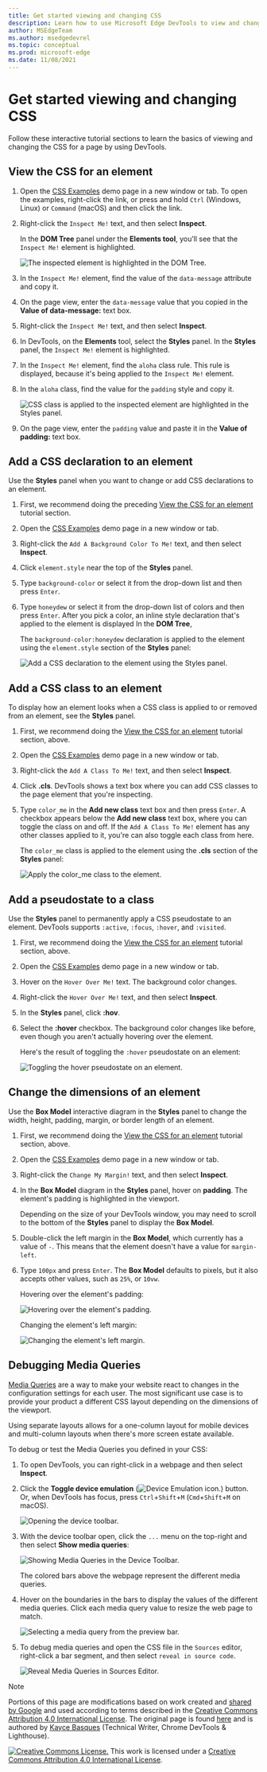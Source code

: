 ```yaml
---
title: Get started viewing and changing CSS
description: Learn how to use Microsoft Edge DevTools to view and change the CSS of a page.
author: MSEdgeTeam
ms.author: msedgedevrel
ms.topic: conceptual
ms.prod: microsoft-edge
ms.date: 11/08/2021
---
```

<!-- Copyright Kayce Basques

   Licensed under the Apache License, Version 2.0 (the "License");
   you may not use this file except in compliance with the License.
   You may obtain a copy of the License at

       https://www.apache.org/licenses/LICENSE-2.0

   Unless required by applicable law or agreed to in writing, software
   distributed under the License is distributed on an "AS IS" BASIS,
   WITHOUT WARRANTIES OR CONDITIONS OF ANY KIND, either express or implied.
   See the License for the specific language governing permissions and
   limitations under the License.  -->
# Get started viewing and changing CSS

Follow these interactive tutorial sections to learn the basics of viewing and changing the CSS for a page by using DevTools.


<!-- ====================================================================== -->
## View the CSS for an element

1. Open the [CSS Examples](https://microsoftedge.github.io/Demos/devtools-css-get-started/) demo page in a new window or tab.  To open the examples, right-click the link, or press and hold `Ctrl` (Windows, Linux) or `Command` (macOS) and then click the link.

   <!-- You can view the source files for the CSS Examples demo page at the [MicrosoftEdge/Demos > devtools-css-get-started](https://github.com/MicrosoftEdge/Demos/tree/main/devtools-css-get-started) repo folder. -->

1. Right-click the `Inspect Me!` text, and then select **Inspect**.

   In the **DOM Tree** panel under the **Elements tool**, you’ll see that the `Inspect Me!` element is highlighted.

   ![The inspected element is highlighted in the DOM Tree.](../media/css-elements-inspect-me.msft.png)

1. In the `Inspect Me!` element, find the value of the `data-message` attribute and copy it.

1. On the page view, enter the `data-message` value that you copied in the **Value of data-message:** text box.

1. Right-click the `Inspect Me!` text, and then select **Inspect**.

1. In DevTools, on the **Elements** tool, select the **Styles** panel.  In the **Styles** panel, the `Inspect Me!` element is highlighted.<!-- no -->

1. In the `Inspect Me!` element, find the `aloha` class rule.  This rule is displayed, because it's being applied to the `Inspect Me!` element.

1. In the `aloha` class, find the value for the `padding` style and copy it.

   ![CSS class is applied to the inspected element are highlighted in the Styles panel.](../media/css-elements-inspect-me-styles.msft.png)

1. On the page view, enter the `padding` value and paste it in the **Value of padding:** text box.


<!-- ====================================================================== -->
## Add a CSS declaration to an element

Use the **Styles** panel when you want to change or add CSS declarations to an element.

1. First, we recommend doing the preceding [View the CSS for an element](#view-the-css-for-an-element) tutorial section.

1. Open the [CSS Examples](https://microsoftedge.github.io/Demos/devtools-css-get-started/) demo page in a new window or tab.

1. Right-click the `Add A Background Color To Me!` text, and then select **Inspect**.

1. Click `element.style` near the top of the **Styles** panel.

1. Type `background-color` or select it from the drop-down list and then press `Enter`.

1. Type `honeydew` or select it from the drop-down list of colors and then press `Enter`.  After you pick a color, an inline style declaration that's applied to the element is displayed In the **DOM Tree**, 

    The `background-color:honeydew` declaration is applied to the element using the `element.style` section of the **Styles** panel:

   ![Add a CSS declaration to the element using the Styles panel.](../media/css-elements-add-background-color-to-me-styles-p.msft.png)


<!-- ====================================================================== -->
## Add a CSS class to an element

To display how an element looks when a CSS class is applied to or removed from an element, see the **Styles** panel.

1. First, we recommend doing the [View the CSS for an element](#view-the-css-for-an-element) tutorial section, above.

1. Open the [CSS Examples](https://microsoftedge.github.io/Demos/devtools-css-get-started/) demo page in a new window or tab.

1. Right-click the `Add A Class To Me!` text, and then select **Inspect**.

1. Click **.cls**.  DevTools shows a text box where you can add CSS classes to the page element that you're inspecting.

1. Type `color_me` in the **Add new class** text box and then press `Enter`.  A checkbox appears below the **Add new class** text box, where you can toggle the class on and off.  If the `Add A Class To Me!` element has any other classes applied to it, you're can also  toggle each class from here.

   The `color_me` class is applied to the element using the **.cls** section of the **Styles** panel:

   ![Apply the color_me class to the element.](../media/css-elements-add-a-class-to-me-styles-cls.msft.png)


<!-- ====================================================================== -->
## Add a pseudostate to a class

Use the **Styles** panel to permanently apply a CSS pseudostate to an element.  DevTools supports `:active`, `:focus`, `:hover`, and `:visited`.

1. First, we recommend doing the [View the CSS for an element](#view-the-css-for-an-element) tutorial section, above.

1. Open the [CSS Examples](https://microsoftedge.github.io/Demos/devtools-css-get-started/) demo page in a new window or tab.

1. Hover on the `Hover Over Me!` text.  The background color changes.

1. Right-click the `Hover Over Me!` text, and then select **Inspect**.

1. In the **Styles** panel, click **:hov**.

1. Select the **:hover** checkbox.  The background color changes like before, even though you aren't actually hovering over the element.

   Here's the result of toggling the `:hover` pseudostate on an element:

   ![Toggling the hover pseudostate on an element.](../media/css-elements-hover-over-me-styles-hov-hover.msft.png)


<!-- ====================================================================== -->
## Change the dimensions of an element

Use the **Box Model** interactive diagram in the **Styles** panel to change the width, height, padding, margin, or border length of an element.

1. First, we recommend doing the [View the CSS for an element](#view-the-css-for-an-element) tutorial section, above.

1. Open the [CSS Examples](https://microsoftedge.github.io/Demos/devtools-css-get-started/) demo page in a new window or tab.

1. Right-click the `Change My Margin!` text, and then select **Inspect**.

1. In the **Box Model** diagram in the **Styles** panel, hover on **padding**.  The element's padding is highlighted in the viewport.

   Depending on the size of your DevTools window, you may need to scroll to the bottom of the **Styles** panel to display the **Box Model**.

1. Double-click the left margin in the **Box Model**, which currently has a value of `-`. This means that the element doesn't have a value for `margin-left`.

1. Type `100px` and press `Enter`.  The **Box Model** defaults to pixels, but it also accepts other values, such as `25%`, or `10vw`.

   Hovering over the element's padding:

   ![Hovering over the element's padding.](../media/css-elements-change-my-margin-styles-padding.msft.png)

   Changing the element's left margin:

   ![Changing the element's left margin.](../media/css-elements-change-my-margin-styles-margin-edit.msft.png)


<!-- ====================================================================== -->
## Debugging Media Queries

[Media Queries](https://developer.mozilla.org/docs/Web/CSS/Media_Queries/Using_media_queries) are a way to make your website react to changes in the configuration settings for each user.  The most significant use case is to provide your product a different CSS layout depending on the dimensions of the viewport.

Using separate layouts allows for a one-column layout for mobile devices and multi-column layouts when there's more screen estate available.

To debug or test the Media Queries you defined in your CSS:

1. To open DevTools, you can right-click in a webpage and then select **Inspect**.

1. Click the **Toggle device emulation** (![Device Emulation icon.](../media/device-emulation-icon-light-theme.png)) button.  Or, when DevTools has focus, press `Ctrl`+`Shift`+`M` (`Cmd`+`Shift`+`M` on macOS).

   <!-- todo: update to show new tooltip: -->

   ![Opening the device toolbar.](../media/css-elements-media-queries-open-device-toolbar.msft.png)

1. With the device toolbar open, click the `...` menu on the top-right and then select **Show media queries**:

   ![Showing Media Queries in the Device Toolbar.](../media/css-elements-media-queries-showing-mq.msft.png)

   The colored bars above the webpage represent the different media queries.
       
1. Hover on the boundaries in the bars to display the values of the different media queries.  Click each media query value to resize the web page to match.

   ![Selecting a media query from the preview bar.](../media/css-elements-media-queries-select-bar.msft.png)

1. To debug media queries and open the CSS file in the `Sources` editor, right-click a bar segment, and then select `reveal in source code`.

   ![Reveal Media Queries in Sources Editor.](../media/css-elements-media-queries-reveal-in-sources.msft.png)


<!-- ====================================================================== -->
> [!NOTE]
> Portions of this page are modifications based on work created and [shared by Google](https://developers.google.com/terms/site-policies) and used according to terms described in the [Creative Commons Attribution 4.0 International License](https://creativecommons.org/licenses/by/4.0).
> The original page is found [here](https://developer.chrome.com/docs/devtools/css/) and is authored by [Kayce Basques](https://developers.google.com/web/resources/contributors#kayce-basques) (Technical Writer, Chrome DevTools \& Lighthouse).

[![Creative Commons License.](../../media/cc-logo/88x31.png)](https://creativecommons.org/licenses/by/4.0)
This work is licensed under a [Creative Commons Attribution 4.0 International License](https://creativecommons.org/licenses/by/4.0).
